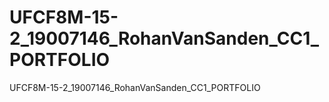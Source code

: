 # UFCF8M-15-2_19007146_RohanVanSanden_CC1_PORTFOLIO
UFCF8M-15-2_19007146_RohanVanSanden_CC1_PORTFOLIO
